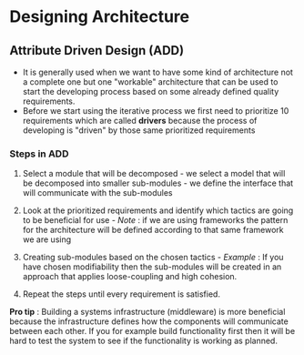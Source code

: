# Designing Architecture

## Attribute Driven Design (ADD)
- It is generally used when we want to have some kind of architecture not a complete one but one "workable" architecture  that can be used to start the developing process based on some already defined quality requirements.
- Before we start using the iterative process we first need to prioritize 10 requirements which are called **drivers** because the process of developing is "driven" by those same prioritized requirements

### Steps in ADD
1. Select a module that will be decomposed
		- we select a model that will be decomposed into smaller sub-modules 
		- we define the interface that will communicate with the sub-modules	
		 
2. Look at the prioritized requirements and identify which tactics are going to be beneficial for use 
		- *Note* : if we are using frameworks the pattern for the architecture will be defined according to that same framework we are using 
		 
3. Creating sub-modules based on the chosen tactics
		- *Example* : If you have chosen modifiability then the sub-modules will be created in an approach that applies loose-coupling and high cohesion.	
		 
4.  Repeat the steps until every requirement is satisfied.


**Pro tip** : Building a systems infrastructure (middleware) is more beneficial because the infrastructure defines how the components will communicate between each other. If you for example build functionality first then it will be hard to test the system to see if the functionality is working as planned. 
